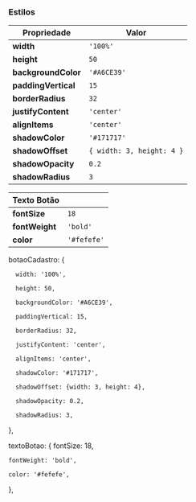 ### **Estilos**

| Propriedade       | Valor                                |
|-------------------|--------------------------------------|
| **width**         | `'100%'`                            |
| **height**        | `50`                                |
| **backgroundColor** | `'#A6CE39'`                        |
| **paddingVertical** | `15`                               |
| **borderRadius**  | `32`                                |
| **justifyContent** | `'center'`                         |
| **alignItems**    | `'center'`                          |
| **shadowColor**   | `'#171717'`                         |
| **shadowOffset**  | `{ width: 3, height: 4 }`           |
| **shadowOpacity** | `0.2`                               |
| **shadowRadius**  | `3`                                 |

| **Texto Botão**   |                                      |
|-------------------|--------------------------------------|
| **fontSize**      | `18`                                |
| **fontWeight**    | `'bold'`                            |
| **color**         | `'#fefefe'`                         |

botaoCadastro: {

      width: '100%',

      height: 50,

      backgroundColor: '#A6CE39',

      paddingVertical: 15,

      borderRadius: 32,

      justifyContent: 'center',

      alignItems: 'center',

      shadowColor: '#171717',

      shadowOffset: {width: 3, height: 4},

      shadowOpacity: 0.2,

      shadowRadius: 3,
},

textoBotao: {
    fontSize: 18,

    fontWeight: 'bold',

    color: '#fefefe',
  },

